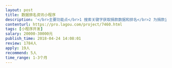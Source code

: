 ```yaml
---                
layout: post       
title: 数据排名资讯小程序           
description: '</br>主要功能点</br>1 搜索关键字获取捐款数据和排名</br>2 为捐款公司数据点赞</br>3 用户打卡获得积分，积分可以兑换鲜花</br>4 鲜花可以送给捐款公司，送鲜花可以参考新浪微博</br>'     
contenturl: https://pro.lagou.com/project/7460.html      
tags: [小程序开发]            
salary: 20000-30000元          
publish_time: 2018-04-24 14:08:01         
review: 1784人                   
apply: 19人                   
recommend: 5人                   
time_range: 1-3个月              
---                 
```

